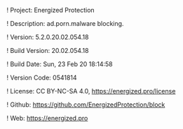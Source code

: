 ! Project: Energized Protection

! Description: ad.porn.malware blocking.

! Version: 5.2.0.20.02.054.18

! Build Version: 20.02.054.18

! Build Date: Sun, 23 Feb 20 18:14:58

! Version Code: 0541814

! License: CC BY-NC-SA 4.0, https://energized.pro/license

! Github: https://github.com/EnergizedProtection/block

! Web: https://energized.pro
